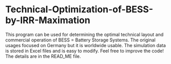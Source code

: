 # Technical-Optimization-of-BESS-by-IRR-Maximation
This program can be used for determining the optimal technical layout and commercial operation of BESS = Battery Storage Systems. The original usages focused on Germany but it is worldwide usable. The simulation data is stored in Excel files and is easy to modify. Feel free to improve the code! The details are in the READ_ME file.
